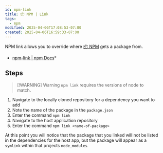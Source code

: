 ```yaml
---
id: npm-link
title: 📦 NPM | Link
tags:
  - npm
modified: 2025-04-06T17:08:53-07:00
created: 2025-04-06T16:59:33-07:00
---
```


NPM link allows you to override where [📦 NPM](npm.md) gets a package from.

- [npm-link | npm Docs](https://docs.npmjs.com/cli/v8/commands/npm-link)\*

## Steps

> [!WARNING] Warning
> `npm link` requires the versions of node to match.

1. Navigate to the locally cloned repository for a dependency you want to add
2. Note the name of the package in the `package.json`
3. Enter the command `npm link`
4. Navigate to the host application repository
5. Enter the command `npm link <name-of-package>`

At this point you will notice that the package that you linked will not be listed in the dependencies for the host app, but the package will appear as a `symlink` within that projects `node_modules`.
